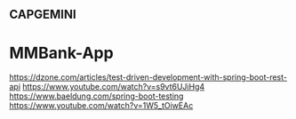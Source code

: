 ## CAPGEMINI
# MMBank-App

https://dzone.com/articles/test-driven-development-with-spring-boot-rest-api
https://www.youtube.com/watch?v=s9vt6UJiHg4
https://www.baeldung.com/spring-boot-testing
https://www.youtube.com/watch?v=1W5_tOiwEAc

